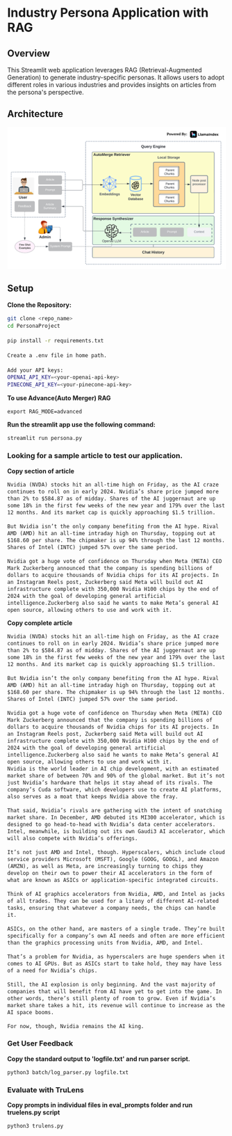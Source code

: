 # Industry Persona Application with RAG 
## Overview

This Streamlit web application leverages RAG (Retrieval-Augmented Generation) to generate industry-specific personas. It allows users to adopt different roles in various industries and provides insights on articles from the persona's perspective.

## Architecture
![Architecture Diagram](resources/img/Architecture.png)

## Setup

**Clone the Repository:**
   ```bash
   git clone <repo_name>
   cd PersonaProject
   
   pip install -r requirements.txt

   Create a .env file in home path.

   Add your API keys:
   OPENAI_API_KEY=<your-openai-api-key>
   PINECONE_API_KEY=<your-pinecone-api-key>
```
**To use Advance(Auto Merger) RAG**

```
export RAG_MODE=advanced
```
**Run the streamlit app use the following command:**

```
streamlit run persona.py
```

### Looking for a sample article to test our application.

**Copy section of article**
```
Nvidia (NVDA) stocks hit an all-time high on Friday, as the AI craze continues to roll on in early 2024. Nvidia’s share price jumped more than 2% to $584.87 as of midday. Shares of the AI juggernaut are up some 18% in the first few weeks of the new year and 179% over the last 12 months. And its market cap is quickly approaching $1.5 trillion.

But Nvidia isn’t the only company benefiting from the AI hype. Rival AMD (AMD) hit an all-time intraday high on Thursday, topping out at $168.60 per share. The chipmaker is up 94% through the last 12 months. Shares of Intel (INTC) jumped 57% over the same period.

Nvidia got a huge vote of confidence on Thursday when Meta (META) CEO Mark Zuckerberg announced that the company is spending billions of dollars to acquire thousands of Nvidia chips for its AI projects. In an Instagram Reels post, Zuckerberg said Meta will build out AI infrastructure complete with 350,000 Nvidia H100 chips by the end of 2024 with the goal of developing general artificial intelligence.Zuckerberg also said he wants to make Meta’s general AI open source, allowing others to use and work with it.
```
**Copy complete article**

```
Nvidia (NVDA) stocks hit an all-time high on Friday, as the AI craze continues to roll on in early 2024. Nvidia’s share price jumped more than 2% to $584.87 as of midday. Shares of the AI juggernaut are up some 18% in the first few weeks of the new year and 179% over the last 12 months. And its market cap is quickly approaching $1.5 trillion.

But Nvidia isn’t the only company benefiting from the AI hype. Rival AMD (AMD) hit an all-time intraday high on Thursday, topping out at $168.60 per share. The chipmaker is up 94% through the last 12 months. Shares of Intel (INTC) jumped 57% over the same period.

Nvidia got a huge vote of confidence on Thursday when Meta (META) CEO Mark Zuckerberg announced that the company is spending billions of dollars to acquire thousands of Nvidia chips for its AI projects. In an Instagram Reels post, Zuckerberg said Meta will build out AI infrastructure complete with 350,000 Nvidia H100 chips by the end of 2024 with the goal of developing general artificial intelligence.Zuckerberg also said he wants to make Meta’s general AI open source, allowing others to use and work with it.
Nvidia is the world leader in AI chip development, with an estimated market share of between 70% and 90% of the global market. But it’s not just Nvidia’s hardware that helps it stay ahead of its rivals. The company’s Cuda software, which developers use to create AI platforms, also serves as a moat that keeps Nvidia above the fray.

That said, Nvidia’s rivals are gathering with the intent of snatching market share. In December, AMD debuted its MI300 accelerator, which is designed to go head-to-head with Nvidia’s data center accelerators. Intel, meanwhile, is building out its own Gaudi3 AI accelerator, which will also compete with Nvidia’s offerings.

It’s not just AMD and Intel, though. Hyperscalers, which include cloud service providers Microsoft (MSFT), Google (GOOG, GOOGL), and Amazon (AMZN), as well as Meta, are increasingly turning to chips they develop on their own to power their AI accelerators in the form of what are known as ASICs or application-specific integrated circuits.

Think of AI graphics accelerators from Nvidia, AMD, and Intel as jacks of all trades. They can be used for a litany of different AI-related tasks, ensuring that whatever a company needs, the chips can handle it.

ASICs, on the other hand, are masters of a single trade. They’re built specifically for a company’s own AI needs and often are more efficient than the graphics processing units from Nvidia, AMD, and Intel.

That’s a problem for Nvidia, as hyperscalers are huge spenders when it comes to AI GPUs. But as ASICs start to take hold, they may have less of a need for Nvidia’s chips.

Still, the AI explosion is only beginning. And the vast majority of companies that will benefit from AI have yet to get into the game. In other words, there’s still plenty of room to grow. Even if Nvidia’s market share takes a hit, its revenue will continue to increase as the AI space booms.

For now, though, Nvidia remains the AI king.
```

### Get User Feedback
**Copy the standard output to 'logfile.txt' and run parser script.**
```
python3 batch/log_parser.py logfile.txt 
```

### Evaluate with TruLens
**Copy prompts in individual files in eval_prompts folder and run truelens.py script**
```
python3 trulens.py
```
